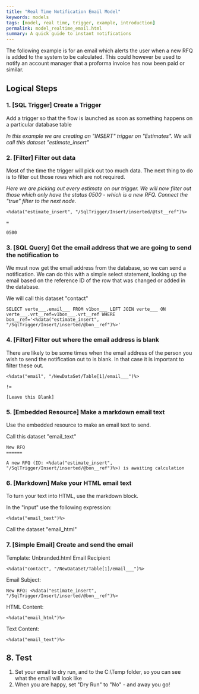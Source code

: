 ```yaml
---
title: "Real Time Notification Email Model"
keywords: models
tags: [model, real time, trigger, example, introduction]
permalink: model_realtime_email.html
summary: A quick guide to instant notifications
---
```



The following example is for an email which alerts the user when a new RFQ is added to the system to be calculated. This could however be used to notify an account manager that a proforma invoice has now been paid or similar.

## Logical Steps

### 1. [SQL Trigger] Create a Trigger

Add a trigger so that the flow is launched as soon as something happens on a particular database table

*In this example we are creating an "INSERT" trigger on "Estimates". We will call this dataset "estimate_insert"*

### 2. [Filter] Filter out data

Most of the time the trigger will pick out too much data. The next thing to do is to filter out those rows which are not required.

*Here we are picking out every estimate on our trigger. We will now filter out those which only have the status 0500 - which is a new RFQ. Connect the "true" filter to the next node.*

```
<%data("estimate_insert", "/SqlTrigger/Insert/inserted/@tst__ref")%>
```

```
=
```

```
0500
```

### 3. [SQL Query] Get the email address that we are going to send the notification to

We must now get the email address from the database, so we can send a notification. We can do this with a simple select statement, looking up the email based on the reference ID of the row that was changed or added in the database.

We will call this dataset "contact"

```
SELECT verte___.email___ FROM v1bon___ LEFT JOIN verte___ ON verte___.vrt__ref=v1bon___.vrt__ref WHERE bon__ref='<%data("estimate_insert", "/SqlTrigger/Insert/inserted/@bon__ref")%>'
```


### 4. [Filter] Filter out where the email address is blank

There are likely to be some times when the email address of the person you wish to send the notification out to is blank. In that case it is important to filter these out.

```
<%data("email", "/NewDataSet/Table[1]/email___")%>
```

```
!=
```

```
[Leave this Blank]
```

### 5. [Embedded Resource] Make a markdown email text

Use the embedded resource to make an email text to send.

Call this dataset "email_text"

```
New RFQ
======

A new RFQ (ID: <%data("estimate_insert", "/SqlTrigger/Insert/inserted/@bon__ref")%>) is awaiting calculation
```

### 6. [Markdown] Make your HTML email text

To turn your text into HTML, use the markdown block.

In the "input" use the following expression:

```
<%data("email_text")%>
```

Call the dataset "email_html"

### 7. [Simple Email] Create and send the email

Template: Unbranded.html
Email Recipient

```
<%data("contact", "/NewDataSet/Table[1]/email___")%>
```

Email Subject:

```
New RFQ: <%data("estimate_insert", "/SqlTrigger/Insert/inserted/@bon__ref")%>
```

HTML Content:

```
<%data("email_html")%>
```

Text Content:

```
<%data("email_text")%>
```

## 8. Test

1. Set your email to dry run, and to the C:\Temp folder, so you can see what the email will look like
2. When you are happy, set "Dry Run" to "No" - and away you go!